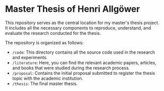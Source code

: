 # Master Thesis of Henri Allgöwer

This repository serves as the central location for my master's thesis project. It includes all the necessary components to reproduce, understand, and evaluate the research conducted for the thesis.

The repository is organized as follows:

- `/code`: This directory contains all the source code used in the research and experiments.
- `/literature`: Here, you can find the relevant academic papers, articles, and books that were studied during the research process.
- `/proposal`: Contains the initial proposal submitted to register the thesis topic with the academic institution.
- `/thesis`: The final master thesis.